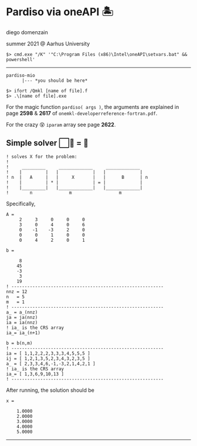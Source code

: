 # Pardiso via oneAPI 🏝

diego domenzain

summer 2021 @ Aarhus University

```
$> cmd.exe "/K" '"C:\Program Files (x86)\Intel\oneAPI\setvars.bat" && powershell'
```
---

```
pardiso-mio
      |--- *you should be here*

$> ifort /Qmkl [name of file].f
$> .\[name of file].exe
```
For the magic function ```pardiso( args )```, the arguments are explained in page **2598** & **2617** of ```onemkl-developerreference-fortran.pdf```.

For the crazy 😵 ```iparam``` array see page **2622**.

## Simple solver ⬜🔷 = 🔶

```fortran90
! solves X for the problem:
!
!     _________     _____________     _____________
!    |         |   |             |   |             |
! n  |   A     |   |     X       |   |      B      | n
!    |         | * |             | = |             |
!    |_________|   |_____________|   |_____________|
!        n              m                  m
```

Specifically,
```fortran90
A = 
     2     3     0     0     0
     3     0     4     0     6
     0    -1    -3     2     0
     0     0     1     0     0
     0     4     2     0     1
     
b =

     8
    45
    -3
     3
    19
! ----------------------------------------------------------
nnz = 12
n   = 5
m   = 1
! ----------------------------------------------------------
a_ = a_(nnz)
ja = ja(nnz)
ia = ia(nnz)
! ia_ is the CRS array
ia_= ia_(n+1)

b = b(n,m)
! ----------------------------------------------------------
ia = [ 1,1,2,2,2,3,3,3,4,5,5,5 ]
ij = [ 1,2,1,3,5,2,3,4,3,2,3,5 ]
a_ = [ 2,3,3,4,6,-1,-3,2,1,4,2,1 ]
! ia_ is the CRS array
ia_= [ 1,3,6,9,10,13 ]
! ----------------------------------------------------------
```

After running, the solution should be

```fortran90
x =

    1.0000
    2.0000
    3.0000
    4.0000
    5.0000
```
---
